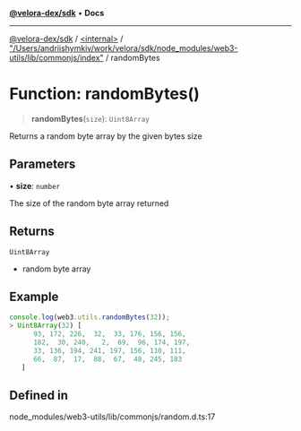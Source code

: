 [**@velora-dex/sdk**](../../../../README.md) • **Docs**

***

[@velora-dex/sdk](../../../../globals.md) / [\<internal\>](../../../README.md) / ["/Users/andriishymkiv/work/velora/sdk/node\_modules/web3-utils/lib/commonjs/index"](../README.md) / randomBytes

# Function: randomBytes()

> **randomBytes**(`size`): `Uint8Array`

Returns a random byte array by the given bytes size

## Parameters

• **size**: `number`

The size of the random byte array returned

## Returns

`Uint8Array`

- random byte array

## Example

```ts
console.log(web3.utils.randomBytes(32));
> Uint8Array(32) [
      93, 172, 226,  32,  33, 176, 156, 156,
      182,  30, 240,   2,  69,  96, 174, 197,
      33, 136, 194, 241, 197, 156, 110, 111,
      66,  87,  17,  88,  67,  48, 245, 183
   ]
```

## Defined in

node\_modules/web3-utils/lib/commonjs/random.d.ts:17
